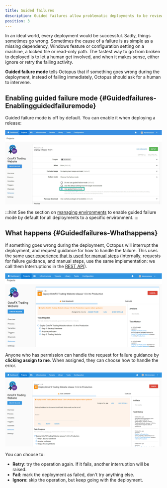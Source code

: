 ```yaml
---
title: Guided failures
description: Guided failures allow problematic deployments to be reviewed and managed human intervention.  
position: 3
---
```


In an ideal world, every deployment would be successful. Sadly, things sometimes go wrong. Sometimes the cause of a failure is as simple as a missing dependency, Windows feature or configuration setting on a machine, a locked file or read-only path. The fastest way to go from broken to deployed is to let a human get involved, and when it makes sense, either ignore or retry the failing activity.

**Guided failure mode** tells Octopus that if something goes wrong during the deployment, instead of failing immediately, Octopus should ask for a human to intervene.

## Enabling guided failure mode {#Guidedfailures-Enablingguidedfailuremode}

Guided failure mode is off by default. You can enable it when deploying a release:

![](/docs/images/3048076/3277632.png "width=500")

:::hint
See the section on [managing environments](/docs/infrastructure/environments/index.md) to enable guided failure mode by default for all deployments to a specific environment.
:::

## What happens {#Guidedfailures-Whathappens}

If something goes wrong during the deployment, Octopus will interrupt the deployment, and request guidance for how to handle the failure. This uses the same [user experience that is used for manual steps](/docs/deploying-applications/manual-intervention-and-approvals.md) (internally, requests for failure guidance, and manual steps, use the same implementation: we call them Interruptions in the [REST API](/docs/api-and-integration/octopus-rest-api.md)).

![](/docs/images/3048076/3277631.png "width=500")

Anyone who has permission can handle the request for failure guidance by **clicking assign to me**. When assigned, they can choose how to handle the error.

![](/docs/images/3048076/3277630.png "width=500")

You can choose to:

- **Retry**: try the operation again. If it fails, another interruption will be raised.
- **Fail**: mark the deployment as failed, don't try anything else.
- **Ignore**: skip the operation, but keep going with the deployment.
